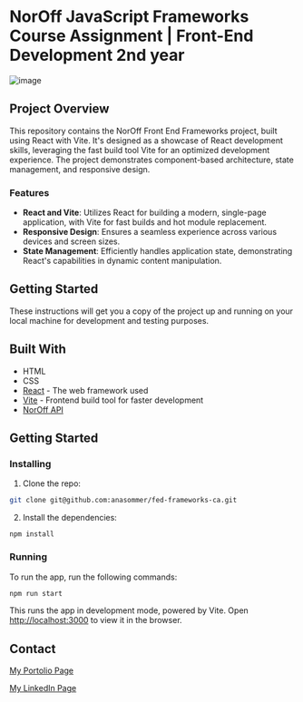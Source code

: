 # NorOff JavaScript Frameworks Course Assignment | Front-End Development 2nd year

![image](https://anasommer.com/images/projects/ecom-store.jpeg)

## Project Overview

This repository contains the NorOff Front End Frameworks project, built using React with Vite. It's designed as a showcase of React development skills, leveraging the fast build tool Vite for an optimized development experience. The project demonstrates component-based architecture, state management, and responsive design.

### Features

- **React and Vite**: Utilizes React for building a modern, single-page application, with Vite for fast builds and hot module replacement.
- **Responsive Design**: Ensures a seamless experience across various devices and screen sizes.
- **State Management**: Efficiently handles application state, demonstrating React's capabilities in dynamic content manipulation.

## Getting Started

These instructions will get you a copy of the project up and running on your local machine for development and testing purposes.

## Built With

- HTML
- CSS
- [React](https://reactjs.org/) - The web framework used
- [Vite](https://vitejs.dev/) - Frontend build tool for faster development
- [NorOff API](https://docs.noroff.dev/)

## Getting Started

### Installing

1. Clone the repo:

```bash
git clone git@github.com:anasommer/fed-frameworks-ca.git
```

2. Install the dependencies:

```
npm install
```

### Running

To run the app, run the following commands:

```bash
npm run start
```

This runs the app in development mode, powered by Vite. Open [http://localhost:3000](http://localhost:3000) to view it in the browser.

## Contact

[My Portolio Page](https://www.anasommer.com/)

[My LinkedIn Page](https://www.linkedin.com/in/anastassia-sommer-146409235/)
